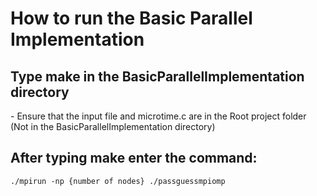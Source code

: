 <H1>How to run the Basic Parallel Implementation</H1>
<H2>Type make in the BasicParallelImplementation directory</H2>
- Ensure that the input file and microtime.c are in the Root project folder (Not in the BasicParallelImplementation directory)
<H2>After typing make enter the command:</H2>

```
./mpirun -np {number of nodes} ./passguessmpiomp
```